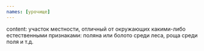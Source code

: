 ```yaml
---
names: [урочище]
---
```


content: участок местности, отличный от окружающих какими-либо естественными признаками: поляна или болото среди леса, роща среди поля и т.д.
